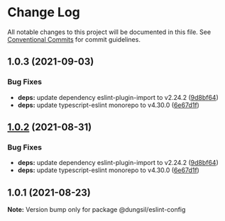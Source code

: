 # Change Log

All notable changes to this project will be documented in this file.
See [Conventional Commits](https://conventionalcommits.org) for commit guidelines.

## 1.0.3 (2021-09-03)


### Bug Fixes

* **deps:** update dependency eslint-plugin-import to v2.24.2 ([9d8bf64](https://github.com/dungsil/config/commit/9d8bf6427a8e9e24e8c0117614c5ede4a959d8b2))
* **deps:** update typescript-eslint monorepo to v4.30.0 ([6e67d1f](https://github.com/dungsil/config/commit/6e67d1fba85f6ae7e333d1f8de6f68960c34179b))





## [1.0.2](https://github.com/dungsil/config/compare/@dungsil/eslint-config@1.0.1...@dungsil/eslint-config@1.0.2) (2021-08-31)


### Bug Fixes

* **deps:** update dependency eslint-plugin-import to v2.24.2 ([9d8bf64](https://github.com/dungsil/config/commit/9d8bf6427a8e9e24e8c0117614c5ede4a959d8b2))
* **deps:** update typescript-eslint monorepo to v4.30.0 ([6e67d1f](https://github.com/dungsil/config/commit/6e67d1fba85f6ae7e333d1f8de6f68960c34179b))






## 1.0.1 (2021-08-23)

**Note:** Version bump only for package @dungsil/eslint-config

